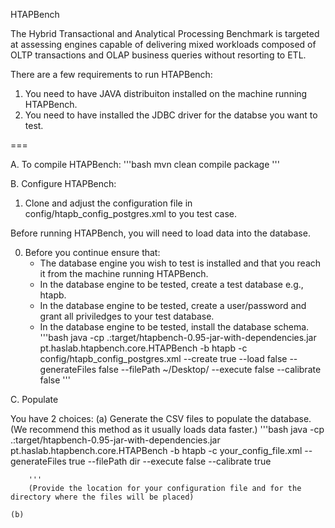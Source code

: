 HTAPBench

The Hybrid Transactional and Analytical Processing Benchmark is targeted at assessing engines capable of delivering mixed workloads composed of OLTP transactions and OLAP business queries without resorting to ETL.

There are a few requirements to run HTAPBench:
1. You need to have JAVA distribuiton installed on the machine running HTAPBench.
2. You need to have installed the JDBC driver for the databse you want to test.

===

A. To compile HTAPBench:
'''bash
	mvn clean compile package
'''

B. Configure HTAPBench:

1. Clone and adjust the configuration file in config/htapb_config_postgres.xml to you test case.

Before running HTAPBench, you will need to load data into the database.

0. Before you continue ensure that:
	- The database engine you wish to test is installed and that you reach it from the machine running HTAPBench.
	- In the database engine to be tested, create a test database e.g., htapb.
	- In the database engine to be tested, create a user/password and grant all priviledges to your test database.
	- In the database engine to be tested, install the database schema.
	 '''bash
	 	java -cp .:target/htapbench-0.95-jar-with-dependencies.jar pt.haslab.htapbench.core.HTAPBench -b htapb -c config/htapb_config_postgres.xml --create true --load false --generateFiles false --filePath ~/Desktop/ --execute false --calibrate false
	 '''

C. Populate

You have 2 choices:
	(a) Generate the CSV files to populate the database. (We recommend this method as it usually loads data faster.)
		'''bash
			java -cp .:target/htapbench-0.95-jar-with-dependencies.jar pt.haslab.htapbench.core.HTAPBench -b htapb -c your_config_file.xml --generateFiles true --filePath dir --execute false --calibrate true

		'''
		(Provide the location for your configuration file and for the directory where the files will be placed)

	(b) 





